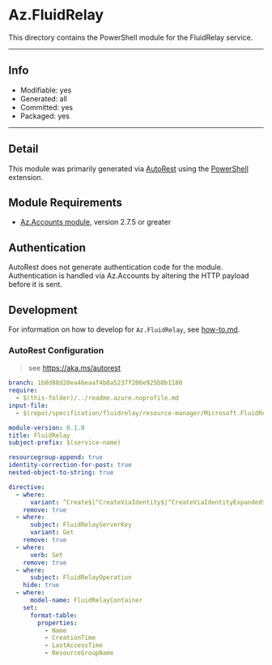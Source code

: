 <!-- region Generated -->
# Az.FluidRelay
This directory contains the PowerShell module for the FluidRelay service.

---

## Info
- Modifiable: yes
- Generated: all
- Committed: yes
- Packaged: yes

---
## Detail
This module was primarily generated via [AutoRest](https://github.com/Azure/autorest) using the [PowerShell](https://github.com/Azure/autorest.powershell) extension.

## Module Requirements
- [Az.Accounts module](https://www.powershellgallery.com/packages/Az.Accounts/), version 2.7.5 or greater

## Authentication
AutoRest does not generate authentication code for the module. Authentication is handled via Az.Accounts by altering the HTTP payload before it is sent.

## Development
For information on how to develop for `Az.FluidRelay`, see [how-to.md](how-to.md).
<!-- endregion -->

### AutoRest Configuration
> see https://aka.ms/autorest

``` yaml
branch: 1b8d88d20ea46eaaf4b8a5237f206e925b8b1180
require:
  - $(this-folder)/../readme.azure.noprofile.md 
input-file:
  - $(repo)/specification/fluidrelay/resource-manager/Microsoft.FluidRelay/stable/2022-06-01/fluidrelay.json

module-version: 0.1.0
title: FluidRelay
subject-prefix: $(service-name)

resourcegroup-append: true
identity-correction-for-post: true
nested-object-to-string: true

directive:
  - where:
      variant: ^Create$|^CreateViaIdentity$|^CreateViaIdentityExpanded$|^Update$|^UpdateViaIdentity$|^Regenerate$|^RegenerateViaIdentity$
    remove: true
  - where:
      subject: FluidRelayServerKey
      variant: Get
    remove: true
  - where:
      verb: Set
    remove: true
  - where:
      subject: FluidRelayOperation
    hide: true
  - where:
      model-name: FluidRelayContainer
    set:
      format-table:
        properties:
          - Name
          - CreationTime
          - LastAccessTime
          - ResourceGroupName
```
